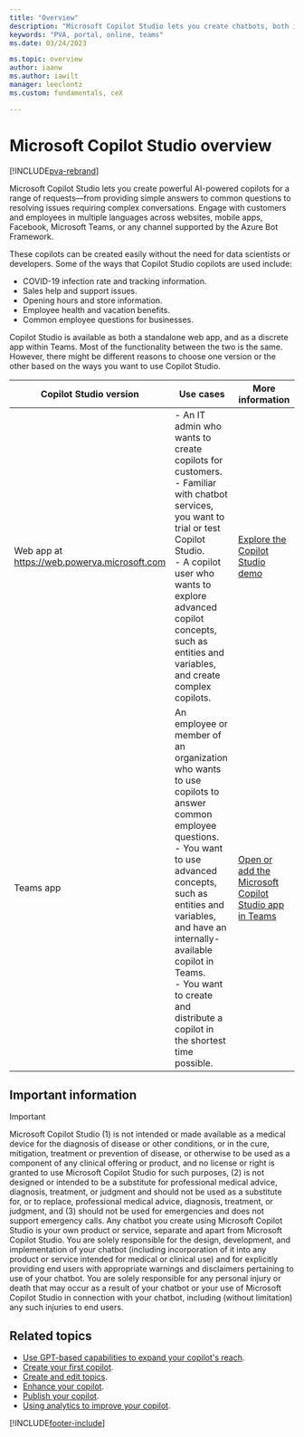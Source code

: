 ```yaml
---
title: "Overview"
description: "Microsoft Copilot Studio lets you create chatbots, both in a dedicated online web app and as a Microsoft Teams app."
keywords: "PVA, portal, online, teams"
ms.date: 03/24/2023

ms.topic: overview
author: iaanw
ms.author: iawilt
manager: leeclontz
ms.custom: fundamentals, ceX

---
```


# Microsoft Copilot Studio overview

[!INCLUDE[pva-rebrand](includes/pva-rebrand.md)]

Microsoft Copilot Studio lets you create powerful AI-powered copilots for a range of requests—from providing simple answers to common questions to resolving issues requiring complex conversations. Engage with customers and employees in multiple languages across websites, mobile apps, Facebook, Microsoft Teams, or any channel supported by the Azure Bot Framework.

These copilots can be created easily without the need for data scientists or developers. Some of the ways that Copilot Studio copilots are used include:

- COVID-19 infection rate and tracking information.
- Sales help and support issues.
- Opening hours and store information.
- Employee health and vacation benefits.
- Common employee questions for businesses.

Copilot Studio is available as both a standalone web app, and as a discrete app within Teams. Most of the functionality between the two is the same. However, there might be different reasons to choose one version or the other based on the ways you want to use Copilot Studio.

| Copilot Studio version | Use cases | More information |
| -------------------------------- | --------- | ---------------- |
| Web app at https://web.powerva.microsoft.com | - An IT admin who wants to create copilots for customers. <br> - Familiar with chatbot services, you want to trial or test Copilot Studio.<br> - A copilot user who wants to explore advanced copilot concepts, such as entities and variables, and create complex copilots. | [Explore the Copilot Studio demo](https://web.powerva.microsoft.com/tryit?azure-portal=true) |
| Teams app | An employee or member of an organization who wants to use copilots to answer common employee questions. <br> - You want to use advanced concepts, such as entities and variables, and have an internally-available copilot in Teams.<br> - You want to create and distribute a copilot in the shortest time possible. | [Open or add the Microsoft Copilot Studio app in Teams](https://aka.ms/PVATeamsApp?azure-portal=true) |

## Important information

> [!IMPORTANT]
> <!-- Microsoft Legal required disclosure, do not modify -->
> Microsoft Copilot Studio (1) is not intended or made available as a medical device for the diagnosis of disease or other conditions, or in the cure, mitigation, treatment or prevention of disease, or otherwise to be used as a component of any clinical offering or product, and no license or right is granted to use Microsoft Copilot Studio for such purposes, (2) is not designed or intended to be a substitute for professional medical advice, diagnosis, treatment, or judgment and should not be used as a substitute for, or to replace, professional medical advice, diagnosis, treatment, or judgment, and (3) should not be used for emergencies and does not support emergency calls. Any chatbot you create using  Microsoft Copilot Studio is your own product or service, separate and apart from Microsoft Copilot Studio. You are solely responsible for the design, development, and implementation of your chatbot (including incorporation of it into any product or service intended for medical or clinical use) and for explicitly providing end users with appropriate warnings and disclaimers pertaining to use of your chatbot. You are solely responsible for any personal injury or death that may occur as a result of your chatbot or your use of Microsoft Copilot Studio in connection with your chatbot, including (without limitation) any such injuries to end users.

## Related topics

- [Use GPT-based capabilities to expand your copilot's reach](nlu-gpt-overview.md).
- [Create your first copilot](authoring-first-bot.md).
- [Create and edit topics](authoring-create-edit-topics.md).
- [Enhance your copilot](advanced-fundamentals.md).
- [Publish your copilot](publication-fundamentals-publish-channels.md).
- [Using analytics to improve your copilot](analytics-overview.md).

[!INCLUDE[footer-include](includes/footer-banner.md)]
